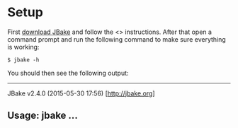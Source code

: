 # Setup

First [download JBake](http://jbake.org/download.html) and follow the <<installation>> instructions. After that open a command prompt and run the following command to make
sure everything is working:


    $ jbake -h


You should then see the following output:

----
JBake v2.4.0 (2015-05-30 17:56) [http://jbake.org]

Usage: jbake ...
----

